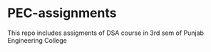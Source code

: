 # PEC-assignments

This repo includes assigments of DSA course in 3rd sem of Punjab Engineering College 



